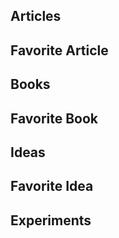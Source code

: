 ## Articles

## Favorite Article

## Books

## Favorite Book

## Ideas

## Favorite Idea

## Experiments

